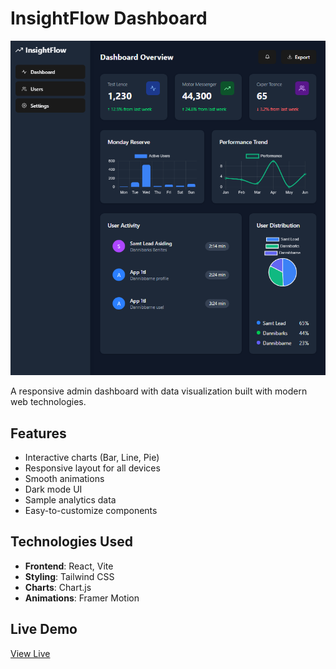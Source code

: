 # InsightFlow Dashboard

![Dashboard Preview](./screenshot.png)

A responsive admin dashboard with data visualization built with modern web technologies.

## Features

- Interactive charts (Bar, Line, Pie)
- Responsive layout for all devices
- Smooth animations
- Dark mode UI
- Sample analytics data
- Easy-to-customize components

## Technologies Used

- **Frontend**: React, Vite
- **Styling**: Tailwind CSS
- **Charts**: Chart.js
- **Animations**: Framer Motion


## Live Demo
[View Live](https://insightflow.vercel.app)
